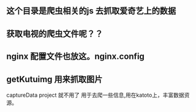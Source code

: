 ## 这个目录是爬虫相关的js 去抓取爱奇艺上的数据
##  获取电视的爬虫文件呢？？
## nginx 配置文件也放这。nginx.config

## getKutuimg 用来抓取图片
 captureData project 就不用了
用于去爬一些信息,用在katoto上，丰富数据资源。